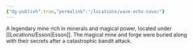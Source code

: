 ```yaml
---
{"dg-publish":true,"permalink":"/locations/wave-echo-cave/"}
---
```


A legendary mine rich in minerals and magical power, located under [[Locations/Esson\|Esson]]. The magical mine and forge were buried along with their secrets after a catastrophic bandit attack.
